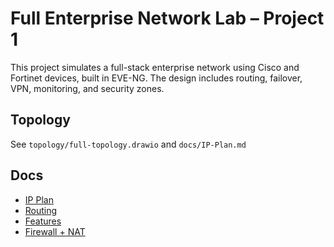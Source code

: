 # Full Enterprise Network Lab – Project 1

This project simulates a full-stack enterprise network using Cisco and Fortinet devices, built in EVE-NG. The design includes routing, failover, VPN, monitoring, and security zones.

## Topology
See `topology/full-topology.drawio` and `docs/IP-Plan.md`

## Docs
- [IP Plan](docs/IP-Plan.md)
- [Routing](docs/Routing.md)
- [Features](docs/Features.md)
- [Firewall + NAT](docs/NAT-Firewall.md)
